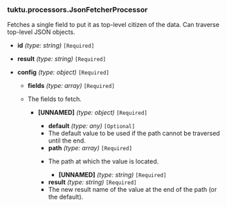 ### tuktu.processors.JsonFetcherProcessor
Fetches a single field to put it as top-level citizen of the data. Can traverse top-level JSON objects.

  * **id** *(type: string)* `[Required]`

  * **result** *(type: string)* `[Required]`

  * **config** *(type: object)* `[Required]`

    * **fields** *(type: array)* `[Required]`
    - The fields to fetch.
 
      * **[UNNAMED]** *(type: object)* `[Required]`

        * **default** *(type: any)* `[Optional]`
        - The default value to be used if the path cannot be traversed until the end.
 
        * **path** *(type: array)* `[Required]`
        - The path at which the value is located.
 
          * **[UNNAMED]** *(type: string)* `[Required]`

        * **result** *(type: string)* `[Required]`
        - The new result name of the value at the end of the path (or the default).
 
